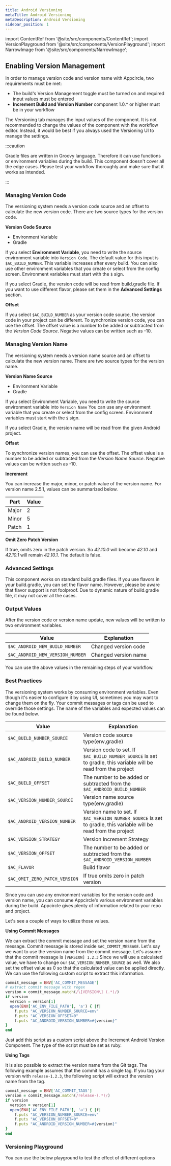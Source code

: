 ```yaml
---
title: Android Versioning
metaTitle: Android Versioning
metaDescription: Android Versioning
sidebar_position: 1
---
```


import ContentRef from '@site/src/components/ContentRef';
import VersionPlayground from '@site/src/components/VersionPlayground';
import NarrowImage from '@site/src/components/NarrowImage';

## Enabling Version Management

In order to manage version code and version name with Appcircle, two requirements must be met:

- The build's Version Management toggle must be turned on and required input values must be entered
- **Increment Build and Version Number** component 1.0.* or higher must be in your workflow

<NarrowImage src="https://cdn.appcircle.io/docs/assets/android-versioning1.png" />
<NarrowImage src="https://cdn.appcircle.io/docs/assets/android-versioning2.png" />

The Versioning tab manages the input values of the component. It is not recommended to change the values of the component with the workflow editor. Instead, it would be best if you always used the Versioning UI to manage the settings.

:::caution

Gradle files are written in Groovy language. Therefore it can use functions or environment variables during the build. This component doesn't cover all the edge cases. Please test your workflow thoroughly and make sure that it works as intended. 

:::



### Managing Version Code
The versioning system needs a version code source and an offset to calculate the new version code. There are two source types for the version code. 


**Version Code Source**

- Environment Variable
- Gradle

If you select **Environment Variable**, you need to write the source environment variable into `Version Code`. The default value for this input is `$AC_BUILD_NUMBER`. This variable increases after every build. You can also use other environment variables that you create or select from the config screen. Environment variables must start with the `$` sign.

If you select Gradle, the version code will be read from build.gradle file. If you want to use different flavor, please set them in the **Advanced Settings** section.

**Offset**

If you select `$AC_BUILD_NUMBER` as your version code source, the version code in your project can be different. To synchronize version code, you can use the offset. The offset value is a number to be added or subtracted from the *Version Code Source*. Negative values can be written such as -10.

### Managing Version Name
The versioning system needs a version name source and an offset to calculate the new version name. There are two source types for the version name. 

**Version Name Source**

- Environment Variable
- Gradle

If you select Environment Variable, you need to write the source environment variable into `Version Name` You can use any environment variable that you create or select from the config screen. Environment variables must start with the `$` sign.

If you select Gradle, the version name will be read from the given Android project. 

**Offset**

To synchronize version names, you can use the offset. The offset value is a number to be added or subtracted from the *Version Name Source*. Negative values can be written such as -10.

**Increment**

You can increase the major, minor, or patch value of the version name. For version name 2.5.1, values can be summarized below.

|Part |Value|
|-----|-----|
|Major|  2  |
|Minor|  5  |
|Patch|  1  |

**Omit Zero Patch Version**

If true, omits zero in the patch version. So *42.10.0* will become *42.10* and *42.10.1* will remain *42.10.1*. The default is false.

### Advanced Settings

This component works on standard build.gradle files. If you use flavors in your build.gradle, you can set the flavor name. However, please be aware that flavor support is not foolproof. Due to dynamic nature of build.gradle file, it may not cover all the cases. 

### Output Values
After the version code or version name update, new values will be written to two environment variables. 

|Value |Explanation|
|-----|-----|
|`$AC_ANDROID_NEW_BUILD_NUMBER`| Changed version code|
|`$AC_ANDROID_NEW_VERSION_NUMBER`| Changed version name|

You can use the above values in the remaining steps of your workflow. 

### Best Practices

The versioning system works by consuming environment variables. Even though it's easier to configure it by using UI, sometimes you may want to change them on the fly. Your commit messages or tags can be used to override those settings. The name of the variables and expected values can be found below.

|Value |Explanation|
|-----|-----|
|`$AC_BUILD_NUMBER_SOURCE`| Version code source type(env,gradle)|
|`$AC_ANDROID_BUILD_NUMBER`| Version code to set. If `$AC_BUILD_NUMBER_SOURCE` is set to gradle, this variable will be read from the project|
|`$AC_BUILD_OFFSET` | The number to be added or subtracted from the `$AC_ANDROID_BUILD_NUMBER`|
|`$AC_VERSION_NUMBER_SOURCE` | Version name source type(env,gradle)|
|`$AC_ANDROID_VERSION_NUMBER` | Version name to set. If `$AC_VERSION_NUMBER_SOURCE` is set to gradle, this variable will be read from the project|
|`$AC_VERSION_STRATEGY` | Version Increment Strategy|
|`$AC_VERSION_OFFSET` | The number to be added or subtracted from the `$AC_ANDROID_VERSION_NUMBER`|
|`$AC_FLAVOR` | Build flavor|
|`$AC_OMIT_ZERO_PATCH_VERSION` | If true omits zero in patch version|


Since you can use any environment variables for the version code and version name, you can consume Appcircle's various environment variables during the build. Appcircle gives plenty of information related to your repo and project. 

Let's see a couple of ways to utilize those values.

**Using Commit Messages**

We can extract the commit message and set the version name from the message. Commit message is stored inside `$AC_COMMIT_MESSAGE`. Let's say we want to use the version name from the commit message. Let's assume that the commit message is `[VERSION] 1.2.3` Since we will use a calculated value, we have to change our `$AC_VERSION_NUMBER_SOURCE` as well. We also set the offset value as 0 so that the calculated value can be applied directly. We can use the following custom script to extract this information.

```ruby
commit_message = ENV['AC_COMMIT_MESSAGE']
# extract commit message with regex
version = commit_message.match(/\[VERSION\] (.*)/)
if version
  version = version[1]
  open(ENV['AC_ENV_FILE_PATH'], 'a') { |f|
    f.puts "AC_VERSION_NUMBER_SOURCE=env"
    f.puts "AC_VERSION_OFFSET=0"
    f.puts "AC_ANDROID_VERSION_NUMBER=#{version}"
}
end
```

Just add this script as a custom script above the Increment Android Version Component. The type of the script must be set as ruby.

**Using Tags**

It is also possible to extract the version name from the Git tags. The following example assumes that the commit has a single tag. If you tag your version with `release-1.2.3`, the following script will extract the version name from the tag. 

```ruby
commit_message = ENV['AC_COMMIT_TAGS']
version = commit_message.match(/release-(.*)/)
if version
  version = version[1]
  open(ENV['AC_ENV_FILE_PATH'], 'a') { |f|
    f.puts "AC_VERSION_NUMBER_SOURCE=env"
    f.puts "AC_VERSION_OFFSET=0"
    f.puts "AC_ANDROID_VERSION_NUMBER=#{version}"
}
end
```

### Versioning Playground

You can use the below playground to test the effect of different options

<VersionPlayground title="Version Code" subtitle="Version Name"/>